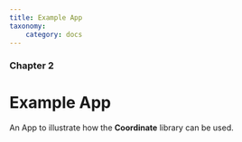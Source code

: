 ```yaml
---
title: Example App
taxonomy:
    category: docs
---
```


### Chapter 2

# Example App

An App to illustrate how the **Coordinate** library can be used.